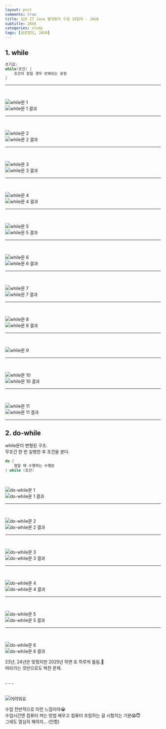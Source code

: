 ```yaml
---
layout: post
comments: true
title: 일본 IT Java 웹개발자 수업 19일차 - JAVA
subtitle: JAVA
categories: study
tags: [글로벌인, JAVA]
---
```


## 1\. while

````java
초기값;
while(조건) {
    조건이 참일 경우 반복되는 문장
}
````
  
- - -
<br>

![while문 1](https://jsh0924.github.io/assets/images/posts/240402_1.png)<br>
![while문 1 결과](https://jsh0924.github.io/assets/images/posts/240402_2.png)<br>
  
- - -
<br>

![while문 2](https://jsh0924.github.io/assets/images/posts/240402_3.png)<br>
![while문 2 결과](https://jsh0924.github.io/assets/images/posts/240402_4.png)<br>
  
- - -
<br>

![while문 3](https://jsh0924.github.io/assets/images/posts/240402_5.png)<br>
![while문 3 결과](https://jsh0924.github.io/assets/images/posts/240402_6.png)<br>
  
- - -
<br>

![while문 4](https://jsh0924.github.io/assets/images/posts/240402_7.png)<br>
![while문 4 결과](https://jsh0924.github.io/assets/images/posts/240402_8.png)<br>
  
- - -
<br>

![while문 5](https://jsh0924.github.io/assets/images/posts/240402_9.png)<br>
![while문 5 결과](https://jsh0924.github.io/assets/images/posts/240402_10.png)<br>
  
- - -
<br>

![while문 6](https://jsh0924.github.io/assets/images/posts/240402_11.png)<br>
![while문 6 결과](https://jsh0924.github.io/assets/images/posts/240402_12.png)<br>
  
- - -
<br>

![while문 7](https://jsh0924.github.io/assets/images/posts/240402_13.png)<br>
![while문 7 결과](https://jsh0924.github.io/assets/images/posts/240402_14.png)<br>
  
- - -
<br>

![while문 8](https://jsh0924.github.io/assets/images/posts/240402_15.png)<br>
![while문 8 결과](https://jsh0924.github.io/assets/images/posts/240402_16.png)<br>
  
- - -
<br>

![while문 9](https://jsh0924.github.io/assets/images/posts/240402_17.png)<br>
  
- - -
<br>

![while문 10](https://jsh0924.github.io/assets/images/posts/240402_18.png)<br>
![while문 10 결과](https://jsh0924.github.io/assets/images/posts/240402_19.png)<br>
  
- - -
<br>

![while문 11](https://jsh0924.github.io/assets/images/posts/240402_20.png)<br>
![while문 11 결과](https://jsh0924.github.io/assets/images/posts/240402_21.png)<br>
  
- - -

## 2\. do-while

while문이 변형된 구조.  
무조건 한 번 실행한 후 조건을 본다.  
  
````java
do {
    참일 때 수행하는 수행문
} while (조건)
````
  
<br>

![do-while문 1](https://jsh0924.github.io/assets/images/posts/240402_22.png)<br>
![do-while문 1 결과](https://jsh0924.github.io/assets/images/posts/240402_23.png)<br>
  
- - -
<br>

![do-while문 2](https://jsh0924.github.io/assets/images/posts/240402_24.png)<br>
![do-while문 2 결과](https://jsh0924.github.io/assets/images/posts/240402_25.png)<br>
  
- - -
<br>

![do-while문 3](https://jsh0924.github.io/assets/images/posts/240402_26.png)<br>
![do-while문 3 결과](https://jsh0924.github.io/assets/images/posts/240402_27.png)<br>
  
- - -
<br>

![do-while문 4](https://jsh0924.github.io/assets/images/posts/240402_28.png)<br>
![do-while문 4 결과](https://jsh0924.github.io/assets/images/posts/240402_29.png)<br>
  
- - -
<br>

![do-while문 5](https://jsh0924.github.io/assets/images/posts/240402_30.png)<br>
![do-while문 5 결과](https://jsh0924.github.io/assets/images/posts/240402_31.png)<br>
  
- - -
<br>

![do-while문 6](https://jsh0924.github.io/assets/images/posts/240402_32.png)<br>
![do-while문 6 결과](https://jsh0924.github.io/assets/images/posts/240402_33.png)<br>
  
23년, 24년은 맞췄지만 2025년 하면 또 하루씩 틀림.🤔  
따라가는 것만으로도 벅찬 문제.  
  
<br>
- - -
<br>
<br>

![어려워요](https://jsh0924.github.io/assets/images/posts/so_difficult.jpg)<br>

수업 전반적으로 이런 느낌이야😭  
수업시간엔 컴퓨터 켜는 방법 배우고 컴퓨터 조립하는 걸 시험치는 기분😱😇  
그래도 열심히 해야지... (안함)  